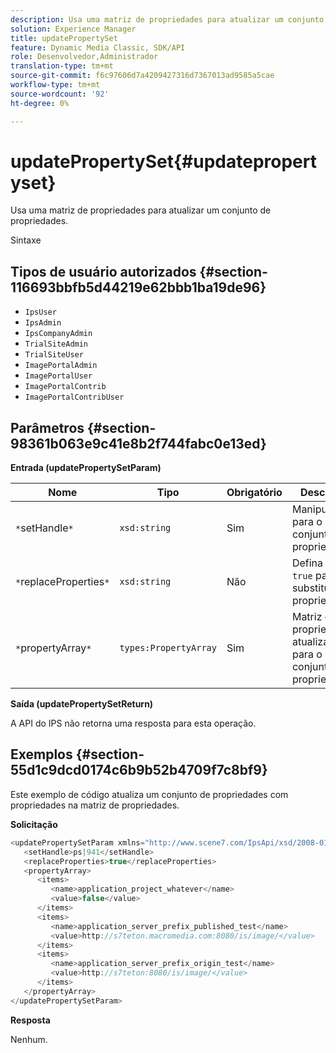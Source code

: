 ```yaml
---
description: Usa uma matriz de propriedades para atualizar um conjunto de propriedades.
solution: Experience Manager
title: updatePropertySet
feature: Dynamic Media Classic, SDK/API
role: Desenvolvedor,Administrador
translation-type: tm+mt
source-git-commit: f6c97606d7a4209427316d7367013ad9585a5cae
workflow-type: tm+mt
source-wordcount: '92'
ht-degree: 0%

---
```



# updatePropertySet{#updatepropertyset}

Usa uma matriz de propriedades para atualizar um conjunto de propriedades.

Sintaxe

## Tipos de usuário autorizados {#section-116693bbfb5d44219e62bbb1ba19de96}

* `IpsUser`
* `IpsAdmin`
* `IpsCompanyAdmin`
* `TrialSiteAdmin`
* `TrialSiteUser`
* `ImagePortalAdmin`
* `ImagePortalUser`
* `ImagePortalContrib`
* `ImagePortalContribUser`

## Parâmetros {#section-98361b063e9c41e8b2f744fabc0e13ed}

**Entrada (updatePropertySetParam)**

| Nome | Tipo | Obrigatório | Descrição |
|---|---|---|---|
| `*`setHandle`*` | `xsd:string` | Sim | Manipule para o conjunto de propriedades. |
| `*`replaceProperties`*` | `xsd:string` | Não | Defina como `true` para substituir propriedades. |
| `*`propertyArray`*` | `types:PropertyArray` | Sim | Matriz de propriedades atualizadas para o conjunto de propriedades. |

**Saída (updatePropertySetReturn)**

A API do IPS não retorna uma resposta para esta operação.

## Exemplos {#section-55d1c9dcd0174c6b9b52b4709f7c8bf9}

Este exemplo de código atualiza um conjunto de propriedades com propriedades na matriz de propriedades.

**Solicitação**

```java
<updatePropertySetParam xmlns="http://www.scene7.com/IpsApi/xsd/2008-01-15">
   <setHandle>ps|941</setHandle>
   <replaceProperties>true</replaceProperties>
   <propertyArray>
      <items>
         <name>application_project_whatever</name>
         <value>false</value>
      </items>
      <items>
         <name>application_server_prefix_published_test</name>
         <value>http://s7teton.macromedia.com:8080/is/image/</value>
      </items>
      <items>
         <name>application_server_prefix_origin_test</name>
         <value>http://s7teton:8080/is/image/</value>
      </items>
   </propertyArray>
</updatePropertySetParam>
```

**Resposta**

Nenhum.
